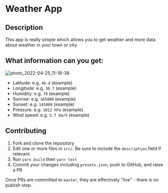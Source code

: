 # Weather App

## Description

This app is really simple which allows you to get weather and more data about weather in your town or city.
## What information can you get:

![photo_2022-04-25_11-16-38](https://user-images.githubusercontent.com/51232472/165050076-b72a258c-ae8f-47d0-b726-7a5c60d7705a.jpg)

- Latitude: e.g. `46.4` (example)
- Longitude: e.g. `30.7`  (example)
- Humidity: e.g. `78` (example)
- Sunrise: e.g. `165000` (example)
- Sunset: e.g. `145000` (example)
- Pressure: e.g. `1012 hPa` (example)
- Wind speed: e.g. `3.7 km/h` (example)

## Contributing

1. Fork and clone the repository
2. Edit one or more files in `src/`. Be sure to include the `description` field if relevant.
3. Run `yarn build` then `yarn test`
4. Commit your changes including `presets.json`, push to GitHub, and raise a PR

Once PRs are committed to `master`, they are effectively "live" - there is no publish step.
